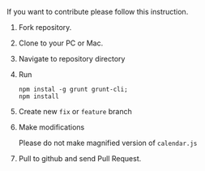 If you want to contribute please follow this instruction.

1. Fork repository.
2. Clone to your PC or Mac.
3. Navigate to repository directory 
4. Run
 
       npm instal -g grunt grunt-cli;
       npm install
5. Create new `fix` or `feature` branch
6. Make modifications

   Please do not make magnified version of `calendar.js`

8. Pull to github and send Pull Request.
